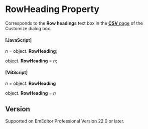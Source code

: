 # RowHeading Property

Corresponds to the **Row headings** text box in the [**CSV** page](../../dlg/customize/csv/index) of the Customize dialog box.

#### \[JavaScript\]

_n_ = object. **RowHeading**;

object. **RowHeading** = _n_;

#### \[VBScript\]

_n_ = object. **RowHeading**

object. **RowHeading** = _n_

## Version

Supported on EmEditor Professional Version 22.0 or later.